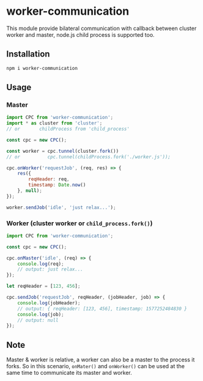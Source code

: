 # worker-communication
 This module provide bilateral communication with callback between cluster worker and master, node.js child process is supported too.


## Installation
```sh
npm i worker-communication
```

## Usage

### Master
```js
import CPC from 'worker-communication';
import * as cluster from 'cluster';
// or       childProcess from 'child_process'

const cpc = new CPC();

const worker = cpc.tunnel(cluster.fork())
// or          cpc.tunnel(childProcess.fork('./worker.js'));

cpc.onWorker('requestJob', (req, res) => {
    res({
        reqHeader: req,
        timestamp: Date.now()
    }, null);
});

worker.sendJob('idle', 'just relax...');
```

### Worker (cluster worker or ```child_process.fork()```)
```js
import CPC from 'worker-communication';

const cpc = new CPC(); 

cpc.onMaster('idle', (req) => {
    console.log(req);
    // output: just relax...
});

let reqHeader = [123, 456];

cpc.sendJob('requestJob', reqHeader, (jobHeader, job) => {
    console.log(jobHeader);
    // output: { reqHeader: [123, 456], timestamp: 1577252484830 }
    console.log(job);
    // output: null
});
```

## Note

 Master & worker is relative, a worker can also be a master to the process it forks.
 So in this scenario, ```onMater()``` and ```onWorker()``` can be used at the same time to communicate its master and worker.